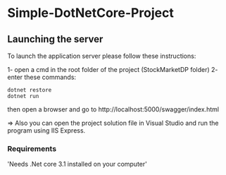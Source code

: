 # Simple-DotNetCore-Project

## Launching the server

To launch the application server please follow these instructions:

1- open a cmd in the root folder of the project (StockMarketDP folder)
2- enter these commands:

    dotnet restore
    dotnet run

then open a browser and go to http://localhost:5000/swagger/index.html

=> Also you can open the project solution file in Visual Studio and run the program using IIS Express.

### Requirements

'Needs .Net core 3.1 installed on your computer'
